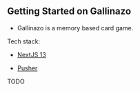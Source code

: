 ## Getting Started on Gallinazo

- Gallinazo is a memory based card game.

Tech stack:

- [NextJS 13](https://nextjs.org/)

- [Pusher](https://pusher.com/)

TODO
